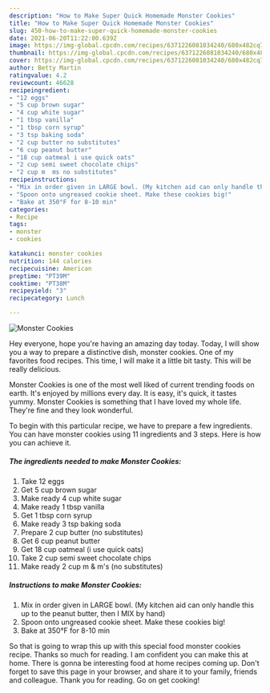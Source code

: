 ```yaml
---
description: "How to Make Super Quick Homemade Monster Cookies"
title: "How to Make Super Quick Homemade Monster Cookies"
slug: 450-how-to-make-super-quick-homemade-monster-cookies
date: 2021-06-20T11:22:00.639Z
image: https://img-global.cpcdn.com/recipes/6371226081034240/680x482cq70/monster-cookies-recipe-main-photo.jpg
thumbnail: https://img-global.cpcdn.com/recipes/6371226081034240/680x482cq70/monster-cookies-recipe-main-photo.jpg
cover: https://img-global.cpcdn.com/recipes/6371226081034240/680x482cq70/monster-cookies-recipe-main-photo.jpg
author: Betty Martin
ratingvalue: 4.2
reviewcount: 46628
recipeingredient:
- "12 eggs"
- "5 cup brown sugar"
- "4 cup white sugar"
- "1 tbsp vanilla"
- "1 tbsp corn syrup"
- "3 tsp baking soda"
- "2 cup butter no substitutes"
- "6 cup peanut butter"
- "18 cup oatmeal i use quick oats"
- "2 cup semi sweet chocolate chips"
- "2 cup m  ms no substitutes"
recipeinstructions:
- "Mix in order given in LARGE bowl. (My kitchen aid can only handle this up to the peanut butter, then I MIX by hand)"
- "Spoon onto ungreased cookie sheet. Make these cookies big!"
- "Bake at 350°F for 8-10 min"
categories:
- Recipe
tags:
- monster
- cookies

katakunci: monster cookies 
nutrition: 144 calories
recipecuisine: American
preptime: "PT39M"
cooktime: "PT38M"
recipeyield: "3"
recipecategory: Lunch

---
```



![Monster Cookies](https://img-global.cpcdn.com/recipes/6371226081034240/680x482cq70/monster-cookies-recipe-main-photo.jpg)

Hey everyone, hope you're having an amazing day today. Today, I will show you a way to prepare a distinctive dish, monster cookies. One of my favorites food recipes. This time, I will make it a little bit tasty. This will be really delicious.

Monster Cookies is one of the most well liked of current trending foods on earth. It's enjoyed by millions every day. It is easy, it's quick, it tastes yummy. Monster Cookies is something that I have loved my whole life. They're fine and they look wonderful.




To begin with this particular recipe, we have to prepare a few ingredients. You can have monster cookies using 11 ingredients and 3 steps. Here is how you can achieve it.

<!--inarticleads1-->

##### The ingredients needed to make Monster Cookies:

1. Take 12 eggs
1. Get 5 cup brown sugar
1. Make ready 4 cup white sugar
1. Make ready 1 tbsp vanilla
1. Get 1 tbsp corn syrup
1. Make ready 3 tsp baking soda
1. Prepare 2 cup butter (no substitutes)
1. Get 6 cup peanut butter
1. Get 18 cup oatmeal (i use quick oats)
1. Take 2 cup semi sweet chocolate chips
1. Make ready 2 cup m &amp; m&#39;s (no substitutes)




<!--inarticleads2-->

##### Instructions to make Monster Cookies:

1. Mix in order given in LARGE bowl. (My kitchen aid can only handle this up to the peanut butter, then I MIX by hand)
1. Spoon onto ungreased cookie sheet. Make these cookies big!
1. Bake at 350°F for 8-10 min




So that is going to wrap this up with this special food monster cookies recipe. Thanks so much for reading. I am confident you can make this at home. There is gonna be interesting food at home recipes coming up. Don't forget to save this page in your browser, and share it to your family, friends and colleague. Thank you for reading. Go on get cooking!
